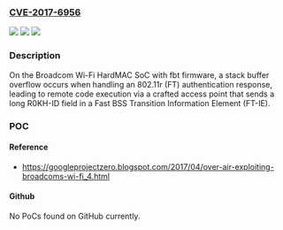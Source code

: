 ### [CVE-2017-6956](https://cve.mitre.org/cgi-bin/cvename.cgi?name=CVE-2017-6956)
![](https://img.shields.io/static/v1?label=Product&message=n%2Fa&color=blue)
![](https://img.shields.io/static/v1?label=Version&message=n%2Fa&color=blue)
![](https://img.shields.io/static/v1?label=Vulnerability&message=n%2Fa&color=brighgreen)

### Description

On the Broadcom Wi-Fi HardMAC SoC with fbt firmware, a stack buffer overflow occurs when handling an 802.11r (FT) authentication response, leading to remote code execution via a crafted access point that sends a long R0KH-ID field in a Fast BSS Transition Information Element (FT-IE).

### POC

#### Reference
- https://googleprojectzero.blogspot.com/2017/04/over-air-exploiting-broadcoms-wi-fi_4.html

#### Github
No PoCs found on GitHub currently.

